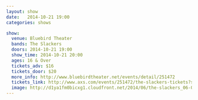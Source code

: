 ```yaml
---
layout: show
date:   2014-10-21 19:00
categories: shows

show:
  venue: Bluebird Theater
  bands: The Slackers
  doors: 2014-10-21 19:00
  show_time: 2014-10-21 20:00
  ages: 16 & Over
  tickets_adv: $16
  tickets_door: $20
  more_info: http://www.bluebirdtheater.net/events/detail/251472
  tickets_link: http://www.axs.com/events/251472/the-slackers-tickets?skin=bluebird
  image: http://d1ya1fm0bicxg1.cloudfront.net/2014/06/the-slackers_06-06-14_24_5391f8fa62860.jpg
---
```

